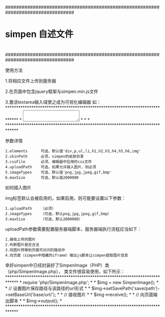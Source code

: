 #################################################################################
# 
# simpen 自述文件
#
#################################################################################


使用方法

1.将相应文件上传到服务器

2.在页面中包含jquery框架与simpen.min.js文件

3.激活textarea输入域使之成为可视化编辑器
     如：
	*****************************************************************************
	*	<textarea id="simpen"></textarea>										*
	*	<script type="text/javascript">											*
	*	$(function() {															*
	*		$('#simpen').simpen({												*
	*			elements : 'div,p,ul,li,img',	// 被允许插入的标签				*
	*			skinPath : '/skins/default',	// simpen的皮肤目录				*
	*			cssFile : '/css/document.css',	// 编辑器中应用的css文件			*
	*			uploadPath : 'upload.php',		// 上传图片对应的服务器脚本		*
	*			imageTypes : 'png,jpg,gif',		// 被允许的图片类型				*
	*			maxSize : 2000000				// 被允许的图片最大大小，单位bit	*
	*		});																	*
	*	})																		*
	*	</script>																*
	*****************************************************************************

参数详情

	1.elements		可选，默认值'div,p,ul,li,h1,h2,h3,h4,h5,h6,img'
	2.skinPath		必须，simpen的皮肤目录
	3.cssFile		必须，编辑器中应用的css文件
	4.uploadPath	可选，如果允许插入图片，则必须
	5.imageTypes	可选，默认值'png,jpg,jpeg,gif,bmp'
	6.maxSize		可选，默认值2000000

如何插入图片

img标签默认会被启用的，如果启用，则可能要设置以下参数：

	1.uploadPath	（必须）
	2.imageTypes	（可选，默认png,jpg,jpeg,gif,bmp）
	3.maxSize		（可选，默认2000000）
	
uploadPath参数需要配置服务器端脚本，服务器端执行流程应当如下：

	1.接收上传的图片
	2.判断图片是否合法
	3.将图片转移到页面可访问的路径中
	4.向页面（simpen中隐藏的iframe）输出js脚本让simpen提取图片信息

幸好simpen中已经封装好了SimpenImage（PHP）类（php/SimpenImage.php），
类文件很容易使用，如下所示：
	*****************************************************************************
	*	require 'php/SimpenImage.php';											*
	*	$img = new SimpenImage();												*
	*	// 设置图片保存路径与该路径的url形式										*
	*	$img->setSavePath('save/path')->setBaseUrl('base/url/');				*
	*	// 接收图片																*
	*	$img->receive();														*
	*	// 向页面输出脚本														*
	*	$img->output();															*
	*****************************************************************************
